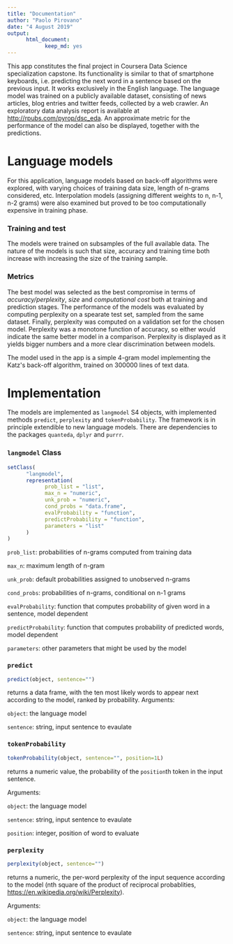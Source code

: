 ```yaml
---
title: "Documentation"
author: "Paolo Pirovano"
date: "4 August 2019"
output:
      html_document:
            keep_md: yes
---
```




This app constitutes the final project in Coursera Data Science specialization capstone. Its functionality is similar to that of smartphone keyboards, i.e. predicting the next word in a sentence based on the previous input. It works exclusively in the English language. The language model was trained on a publicly available dataset, consisting of news articles, blog entries and twitter feeds, collected by a web crawler. An exploratory data analysis report is available at http://rpubs.com/pyrop/dsc_eda. An approximate metric for the performance of the model can also be displayed, together with the predictions.


# Language models

For this application, language models based on back-off algorithms were explored, with varying choices of training data size, length of n-grams considered, etc. Interpolation models (assigning different weights to n, n-1, n-2 grams) were also examined but proved to be too computationally expensive in training phase.

### Training and test
The models were trained on subsamples of the full available data. The nature of the models is such that size, accuracy and training time both increase with increasing the size of the training sample.

### Metrics
The best model was selected as the best compromise in terms of *accuracy/perplexity*, *size* and *computational cost* both at training and prediction stages. 
The performance of the models was evaluated by computing perplexity on a spearate test set, sampled from the same dataset. Finally, perplexity was computed on a validation set for the chosen model. Perplexity was a monotone function of accuracy, so either would indicate the same better model in a comparison. Perplexity is displayed as it yields bigger numbers and a more clear discrimination between models.

The model used in the app is a simple 4-gram model implementing the Katz's back-off algorithm, trained on 300000 lines of text data.


# Implementation
The models are implemented as `langmodel` S4 objects, with implemented methods `predict`, `perplexity` and `tokenProbability`. The framework is in principle extendible to new language models. There are dependencies to the packages `quanteda`, `dplyr` and `purrr`.

### `langmodel` Class


```r
setClass(
      "langmodel",
      representation(
            prob_list = "list",
            max_n = "numeric",
            unk_prob = "numeric",
            cond_probs = "data.frame",
            evalProbability = "function",
            predictProbability = "function",
            parameters = "list"
      )
)
```

`prob_list`: probabilities of n-grams computed from training data

`max_n`: maximum length of n-gram

`unk_prob`: default probabilities assigned to unobserved n-grams

`cond_probs`: probabilities of n-grams, conditional on n-1 grams

`evalProbability`: function that computes probability of given word in a sentence, model dependent

`predictProbability`: function that computes probability of predicted words, model dependent

`parameters`: other parameters that might be used by the model

### `predict`

```r
predict(object, sentence="")
```
returns a data frame, with the ten most likely words to appear next according to the model, ranked by probability.
Arguments:

`object`: the language model

`sentence`: string, input sentence to evaulate

### `tokenProbability`

```r
tokenProbability(object, sentence="", position=1L)
```
returns a numeric value, the probability of the `position`th token in the input sentence.

Arguments:

`object`: the language model

`sentence`: string, input sentence to evaulate

`position`: integer, position of word to evaluate

### `perplexity`

```r
perplexity(object, sentence="")
```
returns a numeric, the per-word perplexity of the input sequence according to the model (nth square of the product of reciprocal probablities, https://en.wikipedia.org/wiki/Perplexity).

Arguments:

`object`: the language model

`sentence`: string, input sentence to evaulate

